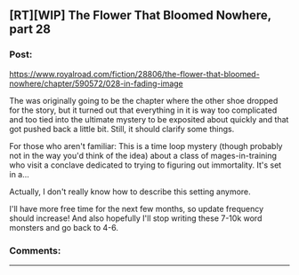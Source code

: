 ## [RT][WIP] The Flower That Bloomed Nowhere, part 28

### Post:

https://www.royalroad.com/fiction/28806/the-flower-that-bloomed-nowhere/chapter/590572/028-in-fading-image

The was originally going to be the chapter where the other shoe dropped for the story, but it turned out that everything in it is way too complicated and too tied into the ultimate mystery to be exposited about quickly and that got pushed back a little bit. Still, it should clarify some things.

For those who aren't familiar: This is a time loop mystery (though probably not in the way you'd think of the idea) about a class of mages-in-training who visit a conclave dedicated to trying to figuring out immortality. It's set in a...

Actually, I don't really know how to describe this setting anymore. 

I'll have more free time for the next few months, so update frequency should increase! And also hopefully I'll stop writing these 7-10k word monsters and go back to 4-6.

### Comments:

---

